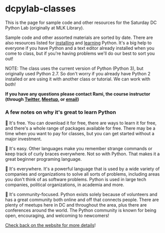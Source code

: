 # dcpylab-classes

This is the page for sample code and other resources for the Saturday DC Python Lab (originally at MLK Library).

Sample code and other assorted materials are sorted by date. There are also resources listed for [installing](http://dcpylab.github.io/installing.html) and [learning](http://dcpylab.github.io/learning.html) Python. It's a big help to everyone if you have Python and a text editor already installed when you come to class, but if you're having problems we'll do our best to sort you out!

NOTE: The class uses the current version of Python (Python 3), but originally used Python 2.7. So don't worry if you already have Python 2 installed or are using it with another class or tutorial. We can work with both!

**If you have any questions please contact Rami, the course instructor (through [Twitter](http://twitter.com/necaris), [Meetup](http://www.meetup.com/members/11745529/), or [email](http://rami@necaris.net))**

### A few notes on why it's great to learn Python

:snake: It's free. You can download it for free, there are ways to learn it for free, and there's a whole range of packages available for free. There may be a time when you want to pay for classes, but you can get started without a major investment.

:snake: It's easy. Other languages make you remember strange commands or keep track of curly braces everywhere. Not so with Python. That makes it a great beginner programing language.

:snake: It's everywhere. It's a powerful language that is used by a wide variety of companies and organizations to solve all sorts of problems, including areas you don't think of as software problems. Python is used in large tech companies, political organizations, in academia and more.

:snake: It's community-focused. Python exists solely because of volunteers and has a great community both online and off that connects people. There are plenty of meetups here in DC and throughout the area, plus there are conferences around the world. The Python community is known for being open, encouraging, and welcoming to newcomers!

[Check back on the website for more details](http://dcpylab.github.io)!
